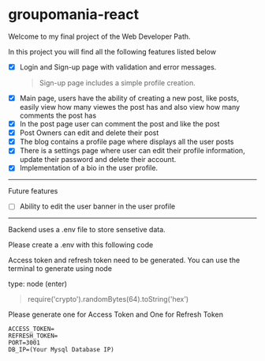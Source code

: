 # groupomania-react

Welcome to my final project of the Web Developer Path.

In this project you will find all the following features listed below

- [x] Login and Sign-up page with validation and error messages.
  > Sign-up page includes a simple profile creation.
- [x] Main page, users have the ability of creating a new post, like posts, easily view how many viewes the post has and also view how many comments the post has
- [x] In the post page user can comment the post and like the post
- [x] Post Owners can edit and delete their post
- [x] The blog contains a profile page where displays all the user posts
- [x] There is a settings page where user can edit their profile information, update their password and delete their account.
- [x] Implementation of a bio in the user profile.

---
Future features 

- [ ] Ability to edit the user banner in the user profile

---
Backend uses a .env file to store sensetive data.

Please create a .env with this following code

Access token and refresh token need to be generated. You can use the terminal to generate using node

type: node (enter)

> require('crypto').randomBytes(64).toString('hex')

Please generate one for Access Token and One for Refresh Token
```
ACCESS_TOKEN=
REFRESH_TOKEN=
PORT=3001
DB_IP=(Your Mysql Database IP)
